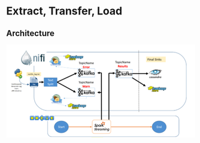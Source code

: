 # Extract, Transfer, Load
## Architecture
![ETL Pipeline Architecture](ETLArchitecture.png?raw=true "ETL Architecture")
